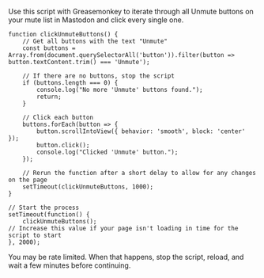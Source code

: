 Use this script with Greasemonkey to iterate through all Unmute buttons on your mute list in Mastodon and click every single one. 

```
function clickUnmuteButtons() {
    // Get all buttons with the text "Unmute"
    const buttons = Array.from(document.querySelectorAll('button')).filter(button => button.textContent.trim() === 'Unmute');

    // If there are no buttons, stop the script
    if (buttons.length === 0) {
        console.log("No more 'Unmute' buttons found.");
        return;
    }

    // Click each button
    buttons.forEach(button => {
        button.scrollIntoView({ behavior: 'smooth', block: 'center' });
        button.click();
        console.log("Clicked 'Unmute' button.");
    });

    // Rerun the function after a short delay to allow for any changes on the page
    setTimeout(clickUnmuteButtons, 1000);
}

// Start the process
setTimeout(function() {
	clickUnmuteButtons();
// Increase this value if your page isn't loading in time for the script to start
}, 2000);
```

You may be rate limited. When that happens, stop the script, reload, and wait a few minutes before continuing. 
